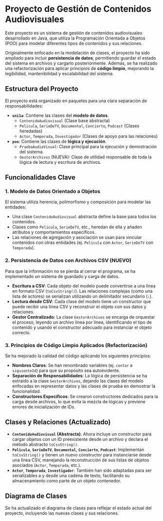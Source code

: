 # Proyecto de Gestión de Contenidos Audiovisuales

Este proyecto es un sistema de gestión de contenidos audiovisuales desarrollado en Java, que utiliza la Programación Orientada a Objetos (POO) para modelar diferentes tipos de contenidos y sus relaciones.

Originalmente enfocado en la modelación de clases, el proyecto ha sido ampliado para incluir **persistencia de datos**, permitiendo guardar el estado del sistema en archivos y cargarlo posteriormente. Además, se ha realizado una refactorización para aplicar principios de **código limpio**, mejorando la legibilidad, mantenibilidad y escalabilidad del sistema.

## Estructura del Proyecto

El proyecto está organizado en paquetes para una clara separación de responsabilidades:

*   **`uni1a`**: Contiene las clases del **modelo de datos**.
    *   `ContenidoAudiovisual` (Clase base abstracta)
    *   `Pelicula`, `SerieDeTV`, `Documental`, `Concierto`, `Podcast` (Clases heredadas)
    *   `Actor`, `Temporada`, `Investigador` (Clases de apoyo para las relaciones)
*   **`poo`**: Contiene las clases de **lógica y ejecución**.
    *   `PruebaAudioVisual`: Clase principal para la ejecución y demostración del sistema.
    *   `GestorArchivos` (NUEVA): Clase de utilidad responsable de toda la lógica de lectura y escritura de archivos.

## Funcionalidades Clave

### 1. Modelo de Datos Orientado a Objetos
El sistema utiliza herencia, polimorfismo y composición para modelar las entidades:
*   Una clase `ContenidoAudiovisual` abstracta define la base para todos los contenidos.
*   Clases como `Pelicula`, `SerieDeTV`, etc., heredan de ella y añaden atributos y comportamientos específicos.
*   Las relaciones de agregación y asociación se usan para vincular contenidos con otras entidades (ej. `Pelicula` con `Actor`, `SerieDeTV` con `Temporada`).

### 2. Persistencia de Datos con Archivos CSV (NUEVO)
Para que la información no se pierda al cerrar el programa, se ha implementado un sistema de guardado y carga de datos.
*   **Escritura a CSV**: Cada objeto del modelo puede convertirse a una línea en formato CSV (`toCsvString()`). Las relaciones complejas (como una lista de actores) se serializan utilizando un delimitador secundario (`;`).
*   **Lectura desde CSV**: Cada clase del modelo tiene un constructor que puede recibir una línea CSV y reconstruir el objeto con sus datos y relaciones.
*   **Gestor Centralizado**: La clase `GestorArchivos` se encarga de orquestar el proceso, leyendo un archivo línea por línea, identificando el tipo de contenido y usando el constructor adecuado para instanciar el objeto correcto.

### 3. Principios de Código Limpio Aplicados (Refactorización)
Se ha mejorado la calidad del código aplicando los siguientes principios:
*   **Nombres Claros**: Se han renombrado variables (ej. `contar` a `siguienteId`) para que su propósito sea autoevidente.
*   **Separación de Responsabilidades**: La lógica de persistencia se ha extraído a la clase `GestorArchivos`, dejando las clases del modelo enfocadas en representar datos y las clases de prueba en demostrar la funcionalidad.
*   **Constructores Específicos**: Se crearon constructores dedicados para la carga desde archivos, lo que evita la mezcla de lógicas y previene errores de inicialización de IDs.

## Clases y Relaciones (Actualizado)

*   **`ContenidoAudiovisual` (Abstracta)**: Ahora incluye un constructor para cargar objetos con un ID preexistente desde un archivo y declara el método abstracto `toCsvString()`.
*   **`Pelicula`**, **`SerieDeTV`**, **`Documental`**, **`Concierto`**, **`Podcast`**: Implementan `toCsvString()` y tienen un nuevo constructor para instanciarse desde una línea CSV, manejando la reconstrucción de sus listas de objetos asociados (`Actor`, `Temporada`, etc.).
*   **`Actor`**, **`Temporada`**, **`Investigador`**: También han sido adaptadas para ser serializables a y desde una cadena de texto, facilitando su almacenamiento como parte de un objeto contenedor.

## Diagrama de Clases

Se ha actualizado el diagrama de clases para reflejar el estado actual del proyecto, incluyendo las nuevas clases y sus relaciones.